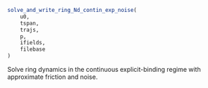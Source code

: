 ```julia
solve_and_write_ring_Nd_contin_exp_noise(
    u0,
    tspan,
    trajs,
    p,
    ifields,
    filebase
)

```

Solve ring dynamics in the continuous explicit-binding regime with approximate friction and noise.
